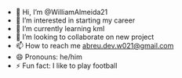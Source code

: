 - 👋 Hi, I’m @WilliamAlmeida21
- 👀 I’m interested in starting my career
- 🌱 I’m currently learning kml
- 💞️ I’m looking to collaborate on new project
- 📫 How to reach me abreu.dev.w021@gmail.com
- 😄 Pronouns: he/him
- ⚡ Fun fact: I like to play football

<!---
WilliamAlmeida21/WilliamAlmeida21 is a ✨ special ✨ repository because its `README.md` (this file) appears on your GitHub profile.
You can click the Preview link to take a look at your changes.
--->
